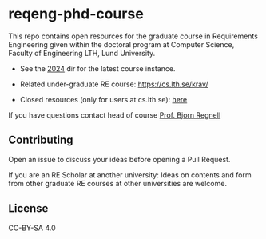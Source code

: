 # reqeng-phd-course

This repo contains open resources for the graduate course in Requirements Engineering given within the doctoral program at Computer Science, Faculty of Engineering LTH, Lund University. 

* See the [2024](https://github.com/lunduniversity/reqeng-phd-course/tree/main/2024) dir for the latest course instance.

* Related under-graduate RE course: https://cs.lth.se/krav/

* Closed resources (only for users at cs.lth.se):  [here](https://coursegit.cs.lth.se/bjorn.regnell/reqeng-phd-course-project)


If you have questions contact head of course [Prof. Bjorn Regnell](https://cs.lth.se/bjorn-regnell/)

## Contributing

Open an issue to discuss your ideas before opening a Pull Request.

If you are an RE Scholar at another university: Ideas on contents and form from other graduate RE courses at other universities are welcome.

## License

CC-BY-SA 4.0
